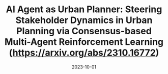 ---
title: "AI Agent as Urban Planner: Steering Stakeholder Dynamics in Urban Planning via Consensus-based Multi-Agent Reinforcement Learning (https://arxiv.org/abs/2310.16772)"
collection: publications
category: manuscripts
permalink: /publication/2010-10-01-paper-title-number-2
excerpt: 'In urban planning, land use readjustment plays a pivotal role in aligning land use configurations with the current demands for sustainable urban development. However, present-day urban planning practices face two main issues. Firstly, land use decisions are predominantly dependent on human experts. Besides, while resident engagement in urban planning can promote urban sustainability and livability, it is challenging to reconcile the diverse interests of stakeholders. To address these challenges, we introduce a Consensus-based Multi-Agent Reinforcement Learning framework for real-world land use readjustment. This framework serves participatory urban planning, allowing diverse intelligent agents as stakeholder representatives to vote for preferred land use types. Within this framework, we propose a novel consensus mechanism in reward design to optimize land utilization through collective decision making. To abstract the structure of the complex urban system, the geographic information of cities is transformed into a spatial graph structure and then processed by graph neural networks. Comprehensive experiments on both traditional top-down planning and participatory planning methods from real-world communities indicate that our computational framework enhances global benefits and accommodates diverse interests, leading to improved satisfaction across different demographic groups. By integrating Multi-Agent Reinforcement Learning, our framework ensures that participatory urban planning decisions are more dynamic and adaptive to evolving community needs and provides a robust platform for automating complex real-world urban planning processes.'
date: 2023-10-01
venue: 'arXiv'
citation: 'Qian, Kejiang, Lingjun Mao, Xin Liang, Yimin Ding, Jin Gao, Xinran Wei, <b>Ziyi Guo</b>, and Jiajie Li. "AI Agent as Urban Planner: Steering Stakeholder Dynamics in Urban Planning via Consensus-based Multi-Agent Reinforcement Learning." arXiv preprint arXiv:2310.16772 (2023).'
---